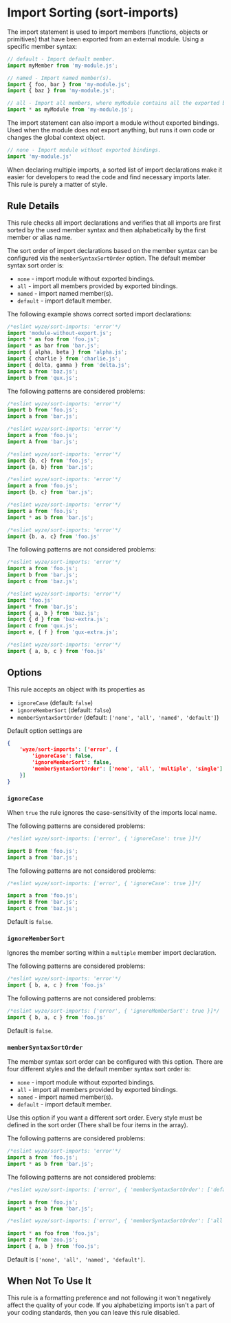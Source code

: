 # Import Sorting (sort-imports)

The import statement is used to import members (functions, objects or primitives) that have been exported from an external module. Using a specific member syntax:

```js
// default - Import default member.
import myMember from 'my-module.js';

// named - Import named member(s).
import { foo, bar } from 'my-module.js';
import { baz } from 'my-module.js';

// all - Import all members, where myModule contains all the exported bindings.
import * as myModule from 'my-module.js';
```

The import statement can also import a module without exported bindings. Used when the module does not export anything, but runs it own code or changes the global context object.

```js
// none - Import module without exported bindings.
import 'my-module.js'
```

When declaring multiple imports, a sorted list of import declarations make it easier for developers to read the code and find necessary imports later. This rule is purely a matter of style.


## Rule Details

This rule checks all import declarations and verifies that all imports are first sorted by the used member syntax and then alphabetically by the first member or alias name.

The sort order of import declarations based on the member syntax can be configured via the `memberSyntaxSortOrder` option.
The default member syntax sort order is:

- `none` - import module without exported bindings.
- `all` - import all members provided by exported bindings.
- `named` - import named member(s).
- `default` - import default member.

The following example shows correct sorted import declarations:

```js
/*eslint wyze/sort-imports: 'error'*/
import 'module-without-export.js';
import * as foo from 'foo.js';
import * as bar from 'bar.js';
import { alpha, beta } from 'alpha.js';
import { charlie } from 'charlie.js';
import { delta, gamma } from 'delta.js';
import a from 'baz.js';
import b from 'qux.js';
```

The following patterns are considered problems:

```js
/*eslint wyze/sort-imports: 'error'*/
import b from 'foo.js';
import a from 'bar.js';

/*eslint wyze/sort-imports: 'error'*/
import a from 'foo.js';
import A from 'bar.js';

/*eslint wyze/sort-imports: 'error'*/
import {b, c} from 'foo.js';
import {a, b} from 'bar.js';

/*eslint wyze/sort-imports: 'error'*/
import a from 'foo.js';
import {b, c} from 'bar.js';

/*eslint wyze/sort-imports: 'error'*/
import a from 'foo.js';
import * as b from 'bar.js';

/*eslint wyze/sort-imports: 'error'*/
import {b, a, c} from 'foo.js'
```

The following patterns are not considered problems:

```js
/*eslint wyze/sort-imports: 'error'*/
import a from 'foo.js';
import b from 'bar.js';
import c from 'baz.js';

/*eslint wyze/sort-imports: 'error'*/
import 'foo.js'
import * from 'bar.js';
import { a, b } from 'baz.js';
import { d } from 'baz-extra.js';
import c from 'qux.js';
import e, { f } from 'qux-extra.js';

/*eslint wyze/sort-imports: 'error'*/
import { a, b, c } from 'foo.js'
```


## Options

This rule accepts an object with its properties as

- `ignoreCase` (default: `false`)
- `ignoreMemberSort` (default: `false`)
- `memberSyntaxSortOrder` (default: `['none', 'all', 'named', 'default']`)

Default option settings are

```json
{
    'wyze/sort-imports': ['error', {
        'ignoreCase': false,
        'ignoreMemberSort': false,
        'memberSyntaxSortOrder': ['none', 'all', 'multiple', 'single']
    }]
}
```

### `ignoreCase`

When `true` the rule ignores the case-sensitivity of the imports local name.

The following patterns are considered problems:

```js
/*eslint wyze/sort-imports: ['error', { 'ignoreCase': true }]*/

import B from 'foo.js';
import a from 'bar.js';
```

The following patterns are not considered problems:

```js
/*eslint wyze/sort-imports: ['error', { 'ignoreCase': true }]*/

import a from 'foo.js';
import B from 'bar.js';
import c from 'baz.js';
```

Default is `false`.

### `ignoreMemberSort`

Ignores the member sorting within a `multiple` member import declaration.

The following patterns are considered problems:

```js
/*eslint wyze/sort-imports: 'error'*/
import { b, a, c } from 'foo.js'
```

The following patterns are not considered problems:

```js
/*eslint wyze/sort-imports: ['error', { 'ignoreMemberSort': true }]*/
import { b, a, c } from 'foo.js'
```

Default is `false`.

### `memberSyntaxSortOrder`

The member syntax sort order can be configured with this option. There are four different styles and the default member syntax sort order is:

- `none` - import module without exported bindings.
- `all` - import all members provided by exported bindings.
- `named` - import named member(s).
- `default` - import default member.

Use this option if you want a different sort order. Every style must be defined in the sort order (There shall be four items in the array).

The following patterns are considered problems:

```js
/*eslint wyze/sort-imports: 'error'*/
import a from 'foo.js';
import * as b from 'bar.js';
```

The following patterns are not considered problems:

```js
/*eslint wyze/sort-imports: ['error', { 'memberSyntaxSortOrder': ['default', 'all', 'named', 'none'] }]*/

import a from 'foo.js';
import * as b from 'bar.js';

/*eslint wyze/sort-imports: ['error', { 'memberSyntaxSortOrder': ['all', 'default', 'named', 'none'] }]*/

import * as foo from 'foo.js';
import z from 'zoo.js';
import { a, b } from 'foo.js';

```

Default is `['none', 'all', 'named', 'default']`.

## When Not To Use It

This rule is a formatting preference and not following it won't negatively affect the quality of your code. If you alphabetizing imports isn't a part of your coding standards, then you can leave this rule disabled.
